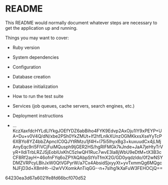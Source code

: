 # README

This README would normally document whatever steps are necessary to get the
application up and running.

Things you may want to cover:

* Ruby version

* System dependencies

* Configuration

* Database creation

* Database initialization

* How to run the test suite

* Services (job queues, cache servers, search engines, etc.)

* Deployment instructions

* ...
KczXaxfdcHYLdLIYkgJOEfYDZ6abBiho4FYK9Edvp2AxOju1IY9xPEYP+UA+Du+v0V4Q/dN/xbe2PSh0YkZMUt+If2hfLnIkXUnzOGMKkxsXseYyTcP6XBYo8YZ4bbZApncIC0QJYtRMzu1jf4H+l75i5IhyxBg3+kuxuudCx4jLMjAnyEqc9ri5FlVCjFuiMQusph9ljGER2HS/hgRIFMGk7kJnde+JaA7jeHtyTrVyR+IIdiTrbLRZJSjEobIUxKhC5zlwQH1Ruc7wvE3la8jWbU9eDtM+tX3B3cCF8Rf2ayH+46ofnFYq6oZPYAQAbpStYoTfmX2G/GD0yqdzldo/0f2wNSYDMZVRPcyLBlrJxW0QtVGPyrW/a7Cx4AbsidSjxyyXt+yvTxmmQg6MQgcNJFjD3d+X8mHt--i2wVVXomkAnTiqGG--n+7sIhg1kXaFuW3FEHOCjQ==


64230ea3d67a6021fe8fd66bcf070d52